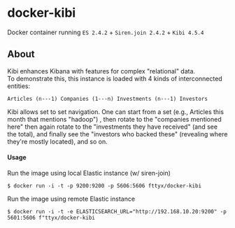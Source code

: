 # docker-kibi
Docker container running ```ES 2.4.2``` + ```Siren.join 2.4.2``` + ```Kibi 4.5.4```

## About
Kibi enhances Kibana with features for complex "relational" data.<br>
To demonstrate this, this instance is loaded with 4 kinds of interconnected entities:

```Articles (n---1) Companies (1---n) Investments (n---1) Investors```

Kibi allows set to set navigation. One can start from a set (e.g., Articles this month that mentions "hadoop") , then rotate to the "companies mentioned here" then again rotate to the "investments they have received" (and see the total), and finally see the "investors who backed these" (revealing where they're mostly located), and so on.

#### Usage

Run the image using local Elastic instance (w/ siren-join)
```
$ docker run -i -t -p 9200:9200 -p 5606:5606 fttyx/docker-kibi
```

Run the image using remote Elastic instance
```
$ docker run -i -t -e ELASTICSEARCH_URL="http://192.168.10.20:9200" -p 5601:5606 f"ttyx/docker-kibi
```
